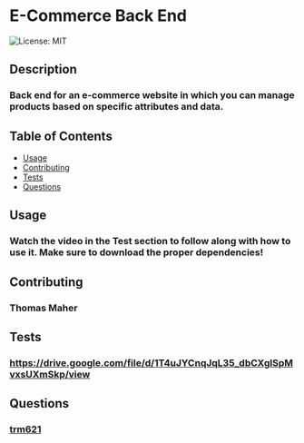 # E-Commerce Back End
  ![License: MIT](https://img.shields.io/badge/License-MIT-yellow.svg)
  ## Description
  ### Back end for an e-commerce website in which you can manage products based on specific attributes and data.
  ## Table of Contents
  - <a href="#usage">Usage</a>
  - <a href="#contributing">Contributing</a>
  - <a href="#tests">Tests</a>
  - <a href="#questions">Questions</a>
  ## Usage
  ### Watch the video in the Test section to follow along with how to use it. Make sure to download the proper dependencies!
  ## Contributing
  ### Thomas Maher
  ## Tests
  ### https://drive.google.com/file/d/1T4uJYCnqJqL35_dbCXglSpMvxsUXmSkp/view
  ## Questions
  ### <a href="https://www.github.com/trm621">trm621</a>
